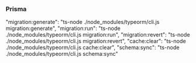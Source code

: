 
### Prisma
"migration:generate": "ts-node ./node_modules/typeorm/cli.js migration:generate",
    "migration:run": "ts-node ./node_modules/typeorm/cli.js migration:run",
    "migration:revert": "ts-node ./node_modules/typeorm/cli.js migration:revert",
    "cache:clear": "ts-node ./node_modules/typeorm/cli.js cache:clear",
    "schema:sync": "ts-node ./node_modules/typeorm/cli.js schema:sync"